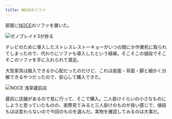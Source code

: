 ```yaml
---
title: NOCEのソファ
---
```

部屋に[NOCE](https://www.noce.co.jp/)のソファを置いた。

![](https://lh6.googleusercontent.com/R7Aqp-Z7qODwWKOTsYZgZms1QthrwA6WVkvUg0Ne44WC_ad3uTg9WqEKspndAZMfnLfDI_emdEn_Um9C4FZAVCJlrarrPGhTUj8RiRR2iNr78ScDybV--eKWNlF3ldAOlFSoOoRMeo9_tNTcK1dSE5fsDH3t7rvxJYOu6VVGksmuwXkHt4oZPa9yBv2o9w "ゼノブレイド3が捗る")

テレビのために導入したストレスレストーキョーがいつの間にか作業机に取られてしまったので、代わりにソファも導入したという経緯。そこそこの値段でそこそこのソファを手に入れられて満足。

大型家具は搬入できるか心配だったのだけど、これは座面・背面・脚と細かく分解できるやつだったので、安心して購入できた。

![](https://lh3.googleusercontent.com/sicu6yS4nKIlFN5J380nJLdqhOG8O9gW7KoeeWkwTyn1FQl6LfLTYpKKVwesIYLjs_8VJfr9h9jQOztIxcgE8Om_KFu87_oqWqFGUdKJSZT72FUDhC18Fbb4KHfq3yYzrjndeGDgUCW9gORZNSlZUTc1BBJfIoitvBiTdyFf_gJomIqpg6hm9VdA6pc0SQ "NOCE 浅草蔵前店")

蔵前に店舗があるので見に行って、そこで購入。二人掛けぐらいの小さなものにしようと思っていたものの、実際見てみると三人掛けのものが良い感じで、値段もほぼ変わらないので今回のものを選んだ。実物を確認してみるのは大事だ。
